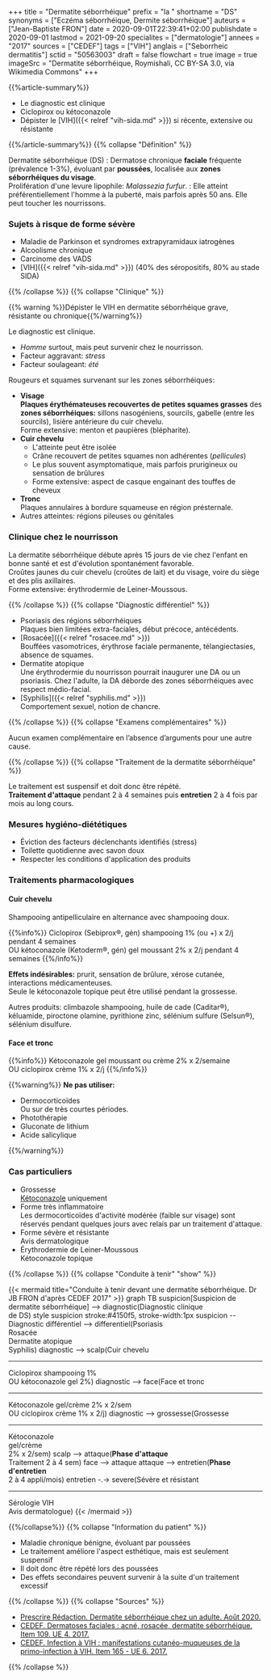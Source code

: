 +++
title = "Dermatite séborrhéique"
prefix = "la "
shortname = "DS"
synonyms = ["Eczéma séborrhéique, Dermite séborrhéique"]
auteurs = ["Jean-Baptiste FRON"]
date = 2020-09-01T22:39:41+02:00
publishdate = 2020-09-01
lastmod = 2021-09-20
specialites = ["dermatologie"]
annees = "2017"
sources = ["CEDEF"]
tags = ["VIH"]
anglais = ["Seborrheic dermatitis"]
sctid = "50563003"
draft = false
flowchart = true
image = true
imageSrc = "Dermatite séborrhéique, Roymishali, CC BY-SA 3.0, via Wikimedia Commons"
+++

{{%article-summary%}}

- Le diagnostic est clinique
- Ciclopirox ou kétoconazole
- Dépister le [VIH]({{< relref "vih-sida.md" >}}) si récente, extensive ou résistante

{{%/article-summary%}}
{{% collapse "Définition" %}}

Dermatite séborrhéique (DS)
: Dermatose chronique **faciale** fréquente (prévalence 1-3%), évoluant par **poussées**, localisée aux **zones séborrhéiques du visage**.  
Prolifération d'une levure lipophile: *Malassezia furfur*.
: Elle atteint préférentiellement l'homme à la puberté, mais parfois après 50 ans. Elle peut toucher les nourrissons.

### Sujets à risque de forme sévère

- Maladie de Parkinson et syndromes extrapyramidaux iatrogènes
- Alcoolisme chronique
- Carcinome des VADS
- [VIH]({{< relref "vih-sida.md" >}}) (40% des séropositifs, 80% au stade SIDA)

{{% /collapse %}}
{{% collapse "Clinique" %}}

{{% warning %}}Dépister le VIH en dermatite séborrhéique grave, résistante ou chronique{{%/warning%}}

Le diagnostic est clinique.

- *Homme* surtout, mais peut survenir chez le nourrisson.
- Facteur aggravant: *stress*
- Facteur soulageant: *été*

Rougeurs et squames survenant sur les zones séborrhéiques:

- **Visage**  
**Plaques érythémateuses recouvertes de petites squames grasses** des **zones séborrhéiques:** sillons nasogéniens, sourcils, gabelle (entre les sourcils), lisière antérieure du cuir chevelu.  
Forme extensive: menton et paupières (blépharite).  
- **Cuir chevelu**
  - L'atteinte peut être isolée
  - Crâne recouvert de petites squames non adhérentes (*pellicules*)
  - Le plus souvent asymptomatique, mais parfois prurigineux ou sensation de brûlures
  - Forme extensive: aspect de casque engainant des touffes de cheveux
- **Tronc**  
Plaques annulaires à bordure squameuse en région présternale.  
- Autres atteintes: régions pileuses ou génitales

### Clinique chez le nourrisson

La dermatite séborrhéique débute après 15 jours de vie chez l'enfant en bonne santé et est d'évolution spontanément favorable.  
Croûtes jaunes du cuir chevelu (croûtes de lait) et du visage, voire du siège et des plis axillaires.  
Forme extensive: érythrodermie de Leiner-Moussous.

{{% /collapse %}}
{{% collapse "Diagnostic différentiel" %}}

- Psoriasis des régions séborrhéiques  
Plaques bien limitées extra-faciales, début précoce, antécédents.
- [Rosacée]({{< relref "rosacee.md" >}})  
Bouffées vasomotrices, érythrose faciale permanente, télangiectasies, absence de squames.
- Dermatite atopique  
Une érythrodermie du nourrisson pourrait inaugurer une DA ou un psoriasis. Chez l'adulte, la DA déborde des zones séborrhéiques avec respect médio-facial.
- [Syphilis]({{< relref "syphilis.md" >}})  
Comportement sexuel, notion de chancre.

{{% /collapse %}}
{{% collapse "Examens complémentaires" %}}

Aucun examen complémentaire en l’absence d’arguments pour une autre cause.

{{% /collapse %}}
{{% collapse "Traitement de la dermatite séborrhéique" %}}

Le traitement est suspensif et doit donc être répété.  
**Traitement d'attaque** pendant 2 à 4 semaines puis **entretien** 2 à 4 fois par mois au long cours.

### Mesures hygiéno-diététiques

- Éviction des facteurs déclenchants identifiés (stress)
- Toilette quotidienne avec savon doux
- Respecter les conditions d'application des produits

### Traitements pharmacologiques

#### Cuir chevelu

Shampooing antipelliculaire en alternance avec shampooing doux.

{{%info%}}
Ciclopirox (Sebiprox®, gén) shampooing 1% (ou +) x 2/j pendant 4 semaines  
OU kétoconazole (Ketoderm®, gén) gel moussant 2% x 2/j pendant 4 semaines
{{%/info%}}

**Effets indésirables:** prurit, sensation de brûlure, xérose cutanée, interactions médicamenteuses.  
Seule le kétoconazole topique peut être utilisé pendant la grossesse.

Autres produits: climbazole shampooing, huile de cade (Caditar®), kéluamide, piroctone olamine, pyrithione zinc, sélénium sulfure (Selsun®), sélénium disulfure.

#### Face et tronc

{{%info%}}
Kétoconazole gel moussant ou crème 2% x 2/semaine  
OU ciclopirox crème 1% x 2/j
{{%/info%}}

{{%warning%}}
**Ne pas utiliser:**

- Dermocorticoïdes  
Ou sur de très courtes périodes.
- Photothérapie
- Gluconate de lithium
- Acide salicylique

{{%/warning%}}

### Cas particuliers

- Grossesse  
[Kétoconazole](https://lecrat.fr/spip.php?page=article&id_article=494) uniquement
- Forme très inflammatoire  
Les dermocorticoïdes d'activité modérée (faible sur visage) sont réservés pendant quelques jours avec relais par un traitement d'attaque.
- Forme sévère et résistante  
Avis dermatologique
- Érythrodermie de Leiner-Moussous  
Kétoconazole topique

{{% /collapse %}}
{{% collapse "Conduite à tenir" "show" %}}

{{< mermaid title="Conduite à tenir devant une dermatite séborrhéique. Dr JB FRON d'après CEDEF 2017" >}}
graph TB
  suspicion[Suspicion de dermatite séborrhéique] --> diagnostic(Diagnostic clinique<br>de DS)
  style suspicion stroke:#4150f5, stroke-width:1px
  suspicion -- Diagnostic différentiel --> differentiel(Psoriasis<br>Rosacée<br>Dermatite atopique<br>Syphilis)
  diagnostic --> scalp(Cuir chevelu<hr>Ciclopirox shampooing 1%<br>OU kétoconazole gel 2%)
  diagnostic --> face(Face et tronc<hr>Kétoconazole gel/crème 2% x 2/sem<br>OU ciclopirox crème 1% x 2/j)
  diagnostic --> grossesse(Grossesse<hr>Kétoconazole<br>gel/crème<br>2% x 2/sem)
    scalp --> attaque(<b>Phase d'attaque</b><br>Traitement 2 à 4 sem)
    face --> attaque
      attaque --> entretien(<b>Phase d'entretien</b><br>2 à 4 appli/mois)
        entretien -.-> severe(Sévère et résistant<hr>Sérologie VIH<br>Avis dermatologue)
{{< /mermaid >}}

{{%/collapse%}}
{{% collapse "Information du patient" %}}

- Maladie chronique bénigne, évoluant par poussées
- Le traitement améliore l'aspect esthétique, mais est seulement suspensif
- Il doit donc être répété lors des poussées
- Des effets secondaires peuvent survenir à la suite d'un traitement excessif

{{% /collapse %}}
{{% collapse "Sources" %}}

- [Prescrire Rédaction. Dermatite séborrhéique chez un adulte. Août 2020.](https://prescrire.org)
- [CEDEF. Dermatoses faciales : acné, rosacée, dermatite séborrhéique. Item 109. UE 4. 2017.](https://undf.cedef.org/fr/document/Dermatoses-faciales_acn%C3%A9,-rosac%C3%A9e,-dermatite-s%C3%A9borrh%C3%A9ique)
- [CEDEF. Infection à VIH : manifestations cutanéo-muqueuses de la primo-infection à VIH. Item 165 - UE 6. 2017.](https://document.cedef.org/enseignement/em-consulte/2017/pdf/ANNDER-2486.pdf)

{{% /collapse %}}
